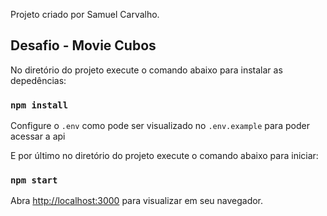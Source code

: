 Projeto criado por Samuel Carvalho.

## Desafio - Movie Cubos

No diretório do projeto execute o comando abaixo para instalar as depedências:
### `npm install`

Configure o `.env` como pode ser visualizado no `.env.example` para poder acessar a api

E por último no diretório do projeto execute o comando abaixo para iniciar:
### `npm start`

Abra [http://localhost:3000](http://localhost:3000) para visualizar em seu navegador.